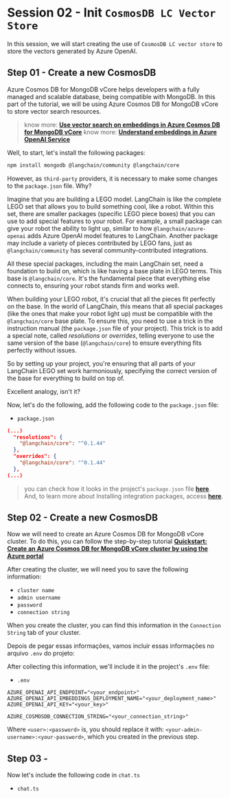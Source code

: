 # Session 02 - Init `CosmosDB LC Vector Store`

In this session, we will start creating the use of `CosmosDB LC vector store` to store the vectors generated by Azure OpenAI.

## Step 01 - Create a new CosmosDB

Azure Cosmos DB for MongoDB vCore helps developers with a fully managed and scalable database, being compatible with MongoDB. In this part of the tutorial, we will be using Azure Cosmos DB for MongoDB vCore to store vector search resources.

> know more: **[Use vector search on embeddings in Azure Cosmos DB for MongoDB vCore](https://learn.microsoft.com/en-us/azure/cosmos-db/mongodb/vcore/vector-search)**
> know more: **[Understand embeddings in Azure OpenAI Service](https://learn.microsoft.com/en-us/azure/ai-services/openai/concepts/understand-embeddings)**

Well, to start, let's install the following packages:

```bash
npm install mongodb @langchain/community @langchain/core
```

However, as `third-party` providers, it is necessary to make some changes to the `package.json` file. Why?

Imagine that you are building a LEGO model. LangChain is like the complete LEGO set that allows you to build something cool, like a robot. Within this set, there are smaller packages (specific LEGO piece boxes) that you can use to add special features to your robot. For example, a small package can give your robot the ability to light up, similar to how `@langchain/azure-openai` adds Azure OpenAI model features to LangChain. Another package may include a variety of pieces contributed by LEGO fans, just as `@langchain/community` has several community-contributed integrations.

All these special packages, including the main LangChain set, need a foundation to build on, which is like having a base plate in LEGO terms. This base is `@langchain/core`. It's the fundamental piece that everything else connects to, ensuring your robot stands firm and works well.

When building your LEGO robot, it's crucial that all the pieces fit perfectly on the base. In the world of LangChain, this means that all special packages (like the ones that make your robot light up) must be compatible with the `@langchain/core` base plate. To ensure this, you need to use a trick in the instruction manual (the `package.json` file of your project). This trick is to add a special note, called _resolutions_ or _overrides_, telling everyone to use the same version of the base (`@langchain/core`) to ensure everything fits perfectly without issues.

So by setting up your project, you're ensuring that all parts of your LangChain LEGO set work harmoniously, specifying the correct version of the base for everything to build on top of.

Excellent analogy, isn't it?

Now, let's do the following, add the following code to the `package.json` file:

- `package.json`

```json
(...)
  "resolutions": {
    "@langchain/core": "^0.1.44"
  },
  "overrides": {
    "@langchain/core": "^0.1.44"
  },
(...)
```

> you can check how it looks in the project's `package.json` file **[here](https://github.com/Azure-Samples/serverless-ai-langchainjs/blob/main/packages/api/package.json)**. And, to learn more about Installing integration packages, access **[here](https://js.langchain.com/docs/get_started/installation#installing-integration-packages)**.

## Step 02 - Create a new CosmosDB

Now we will need to create an Azure Cosmos DB for MongoDB vCore cluster. To do this, you can follow the step-by-step tutorial **[Quickstart: Create an Azure Cosmos DB for MongoDB vCore cluster by using the Azure portal](https://learn.microsoft.com/en-us/azure/cosmos-db/mongodb/vcore/quickstart-portal)**

After creating the cluster, we will need you to save the following information:

- `cluster name`
- `admin username`
- `password`
- `connection string`

When you create the cluster, you can find this information in the `Connection String` tab of your cluster.

Depois de pegar essas informações, vamos incluir essas informações no arquivo `.env` do projeto:

After collecting this information, we'll include it in the project's `.env` file:

- `.env`

```env
AZURE_OPENAI_API_ENDPOINT="<your_endpoint>"
AZURE_OPENAI_API_EMBEDDINGS_DEPLOYMENT_NAME="<your_deployment_name>"
AZURE_OPENAI_API_KEY="<your_key>"

AZURE_COSMOSDB_CONNECTION_STRING="<your_connection_string>"
```

Where `<user>:<password>` is, you should replace it with: `<your-admin-username>:<your-password>`, which you created in the previous step.

## Step 03 -

Now let's include the following code in `chat.ts`

- `chat.ts`

```typescript

```
